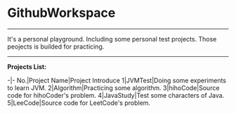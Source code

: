 # GithubWorkspace #

----------
It's a personal playground. Including some personal test projects. Those peojects is builded for practicing.

----------
**Projects List:**

-|-
No.|Project Name|Project Introduce
1|JVMTest|Doing some experiments to learn JVM.
2|Algorithm|Practicing some algorithm.
3|hihoCode|Source code for hihoCoder's problem.
4|JavaStudy|Test some characters of Java.
5|LeeCode|Source code for LeetCode's problem.